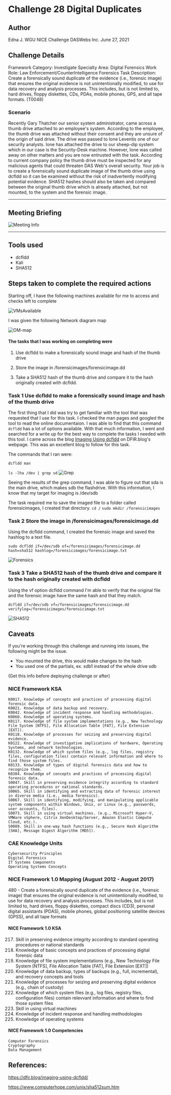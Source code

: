 # Challenge 28 Digital Duplicates

## Author
Edna J.
WGU NICE Challenge
DASWebs Inc.
June 27, 2021

## Challenge Details
Framework Category: Investigate
Specialty Area: Digital Forensics
Work Role: Law Enforcement/CounterIntelligence Forensics
Task Description: Create a forensically sound duplicate of the evidence (i.e., forensic image) that ensures the original evidence is not unintentionally modified, to use for data recovery and analysis processes. This includes, but is not limited to, hard drives, floppy diskettes, CDs, PDAs, mobile phones, GPS, and all tape formats. (T0048)

### Scenario
Recently Gary Thatcher our senior system administrator, came across a thumb drive attached to an employee's system. According to the employee, the thumb drive was attached without their consent and they are unsure of the origin of said drive. The drive was passed to Ione Leventis one of our security analysts. Ione has attached the drive to our sheep-dip system which in our case is the Security-Desk machine. However, Ione was called away on other matters and you are now entrusted with the task. According to current company policy the thumb drive must be inspected for any malicious agents that could threaten DAS Web's overall security. Your job is to create a forensically sound duplicate image of the thumb drive using dcfldd so it can be examined without the risk of inadvertently modifying potential evidence. SHA512 hashes should also be taken and compared between the original thumb drive which is already attached, but not mounted, to the system and the forensic image.

-----
## Meeting Briefing

![Meeting Info](./images/Meeting.PNG)


---
## Tools used

 - dcfldd
 - Kali
 - SHA512


## Steps taken to complete the required actions

Starting off, I have the following machines available for me to access and checks left to complete

![VMsAvailable](./images/VMsAvailable.PNG)

I was given the following Network diagram map

![OM-map](./images/OM-map.jpg)

#### The tasks that I was working on completing were
1. Use dcfldd to make a forensically sound image and hash of the thumb drive

2. Store the image in /forensicimages/forensicimage.dd

3. Take a SHA512 hash of the thumb drive and compare it to the hash originally created with dcfldd.


### Task 1 Use dcfldd to make a forensically sound image and hash of the thumb drive

The first thing that I did was try to get familiar with the tool that was requested that I use for this task. I checked the man pages and googled the tool to read the online documentaion. I was able to find that this command `dcfldd` has a lot of options available. With that much information, I went and searched for a write up for the best way to complete the tasks I needed with this tool. I came across the blog [Imaging Using dcfldd](https://dfir.blog/imaging-using-dcfldd/) on DFIR.blog's webpage. This was an excellent blog to follow for this task.

The commands that I ran were:

```dcfldd man```

```ls -lha /dev | grep sd```
![Grep](./images/SecDeskGrepSD.PNG)

Seeing the results of the grep command, I was able to figure out that sda is the main drive, which makes sdb the flashdrive. With this information, I know that my target for imaging is /dev/sdb

The task required me to save the imaged file to a folder called forensicimages, I created that directory. 
```cd /```
```sudo mkdir /forensicimages```


### Task 2 Store the image in /forensicimages/forensicimage.dd

Using the dcfldd command, I created the forensic image and saved the hashlog to a text file.

```sudo dcfldd if=/dev/sdb of=/forensicimages/forensicimage.dd hash=sha512 hashlog=/forensicimages/forensicimage.txt```

![Forensics](./images/SecDeskForensicImageCreation.PNG)

### Task 3 Take a SHA512 hash of the thumb drive and compare it to the hash originally created with dcfldd

Using the vf option dcfldd command I'm able to verify that the original file and the forensic image have the same hash and that they match.

```dcfldd if=/dev/sdb vf=/forensicimages/forensicimage.dd verifylog=/forensicimages/forensicimage.txt```

![SHA512](./images/SecDeskVerifySHA512.PNG)


## Caveats
If you're working through this challenge and running into issues, the following might be the issue.
- You mounted the drive, this would make changes to the hash
- You used one of the partials, ex. sdb1 instead of the whole drive sdb


(Get this info before deploying challenge or after)
### NICE Framework KSA
    K0017. Knowledge of concepts and practices of processing digital forensic data.
    K0021. Knowledge of data backup and recovery.
    K0042. Knowledge of incident response and handling methodologies.
    K0060. Knowledge of operating systems.
    K0117. Knowledge of file system implementations (e.g., New Technology File System [NTFS], File Allocation Table [FAT], File Extension [EXT]).
    K0118. Knowledge of processes for seizing and preserving digital evidence.
    K0122. Knowledge of investigative implications of hardware, Operating Systems, and network technologies.
    K0132. Knowledge of which system files (e.g., log files, registry files, configuration files) contain relevant information and where to find those system files.
    K0133. Knowledge of types of digital forensics data and how to recognize them.
    K0304. Knowledge of concepts and practices of processing digital forensic data.
    S0047. Skill in preserving evidence integrity according to standard operating procedures or national standards.
    S0065. Skill in identifying and extracting data of forensic interest in diverse media (i.e., media forensics).
    S0067. Skill in identifying, modifying, and manipulating applicable system components within Windows, Unix, or Linux (e.g., passwords, user accounts, files).
    S0073. Skill in using virtual machines. (e.g., Microsoft Hyper-V, VMWare vSphere, Citrix XenDesktop/Server, Amazon Elastic Compute Cloud, etc.).
    S0089. Skill in one-way hash functions (e.g., Secure Hash Algorithm [SHA], Message Digest Algorithm [MD5]).

### CAE Knowledge Units
    Cybersecurity Principles
    Digital Forensics
    IT Systems Components
    Operating Systems Concepts

### NICE Framework 1.0 Mapping (August 2012 - August 2017)
480 - Create a forensically sound duplicate of the evidence (i.e., forensic image) that ensures the original evidence is not unintentionally modified, to use for data recovery and analysis processes. This includes, but is not limited to, hard drives, floppy diskettes, compact discs (CD3), personal digital assistants (PDAS), mobile phones, global positioning satellite devices (GPSS), and all tape formats

#### NICE Framework 1.0 KSA
217. Skill in preserving evidence integrity according to standard operating procedures or national standards
24. Knowledge of basic concepts and practices of processing digital forensic data
287. Knowledge of file system implementations (e.g., New Technology File System [NTFS], File Allocation Table [FAT], File Extension [EXT])
29. Knowledge of data backup, types of backups (e.g., full, incremental), and recovery concepts and tools
290. Knowledge of processes for seizing and preserving digital evidence (e.g., chain of custody)
346. Knowledge of which system files (e.g., log files, registry files, configuration files) contain relevvant information and where to find those system files
386. Skill in using virtual machines
61. Knowledge of incident response and handling methodologies
90. Knowledge of operating systems

#### NICE Framework 1.0 Competencies
    Computer Forensics
    Cryptography
    Data Management

## References:

https://dfir.blog/imaging-using-dcfldd/

https://www.computerhope.com/unix/sha512sum.htm
